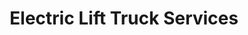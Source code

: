 ---
title: "Electric Lift Truck Services"
url: /middle-river/electric-lift-truck-services/
shop: Mieten
---
